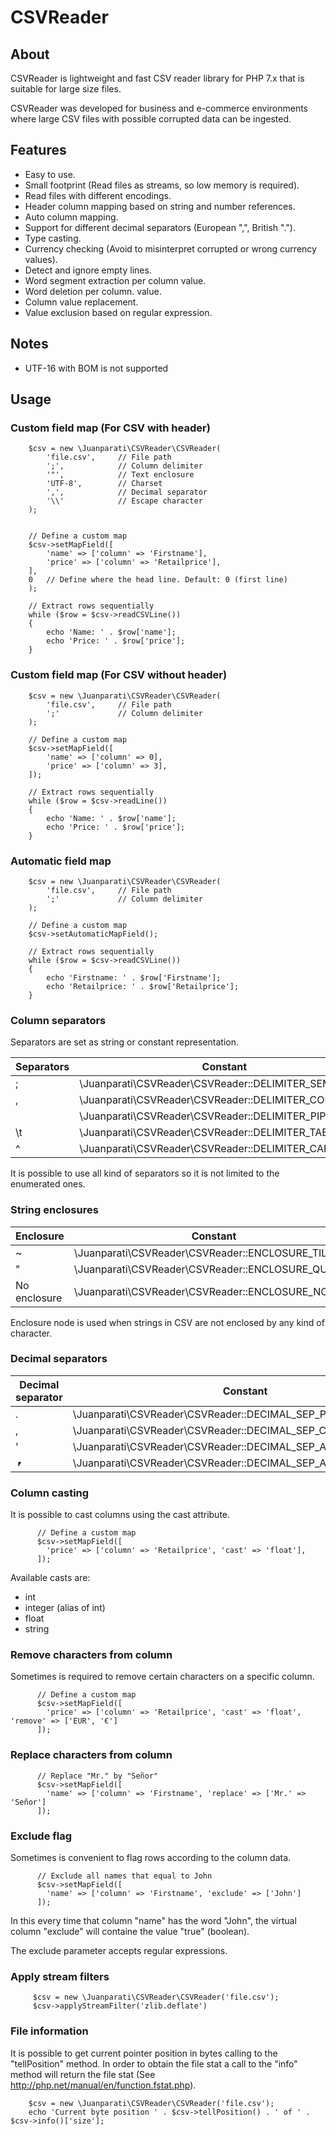 # CSVReader

## About

CSVReader is lightweight and fast CSV reader library for PHP 7.x that is suitable for large size files.

CSVReader was developed for business and e-commerce environments where large CSV files with possible corrupted data can be ingested.


## Features

- Easy to use.
- Small footprint (Read files as streams, so low memory is required).
- Read files with different encodings.
- Header column mapping based on string and number references.
- Auto column mapping.
- Support for different decimal separators (European ",", British ".").
- Type casting.
- Currency checking (Avoid to misinterpret corrupted or wrong currency values).
- Detect and ignore empty lines.
- Word segment extraction per column value.
- Word deletion per column. value.
- Column value replacement.
- Value exclusion based on regular expression.


## Notes

- UTF-16 with BOM is not supported


## Usage

### Custom field map (For CSV with header)


        $csv = new \Juanparati\CSVReader\CSVReader(
            'file.csv',     // File path 
            ';',            // Column delimiter
            '"',            // Text enclosure
            'UTF-8',        // Charset
            ',',            // Decimal separator
            '\\'            // Escape character
        );
        
        
        // Define a custom map
        $csv->setMapField([
            'name' => ['column' => 'Firstname'],
            'price' => ['column' => 'Retailprice'],
        ],
        0   // Define where the head line. Default: 0 (first line)
        );
        
        // Extract rows sequentially
        while ($row = $csv->readCSVLine())
        {
            echo 'Name: ' . $row['name'];
            echo 'Price: ' . $row['price'];             
        }


### Custom field map (For CSV without header)

        $csv = new \Juanparati\CSVReader\CSVReader(
            'file.csv',     // File path 
            ';'             // Column delimiter
        );
                
        // Define a custom map
        $csv->setMapField([
            'name' => ['column' => 0],
            'price' => ['column' => 3],
        ]);
        
        // Extract rows sequentially
        while ($row = $csv->readLine())
        {
            echo 'Name: ' . $row['name'];
            echo 'Price: ' . $row['price'];             
        }
        

### Automatic field map


        $csv = new \Juanparati\CSVReader\CSVReader(
            'file.csv',     // File path 
            ';'             // Column delimiter
        );
               
        // Define a custom map
        $csv->setAutomaticMapField();
        
        // Extract rows sequentially
        while ($row = $csv->readCSVLine())
        {
            echo 'Firstname: ' . $row['Firstname'];
            echo 'Retailprice: ' . $row['Retailprice'];             
        }
        

### Column separators

Separators are set as string or constant representation.

| Separators | Constant |
|------------|----------|
| ;          | \Juanparati\CSVReader\CSVReader::DELIMITER_SEMICOLON |
| ,          | \Juanparati\CSVReader\CSVReader::DELIMITER_COMMA     |
|            | \Juanparati\CSVReader\CSVReader::DELIMITER_PIPE      |
| \t         | \Juanparati\CSVReader\CSVReader::DELIMITER_TAB       |
| ^          | \Juanparati\CSVReader\CSVReader::DELIMITER_CARET     |

It is possible to use all kind of separators so it is not limited to the enumerated ones.


### String enclosures

| Enclosure   | Constant |
|-------------|----------|
| ~           | \Juanparati\CSVReader\CSVReader::ENCLOSURE_TILDES |
| "           | \Juanparati\CSVReader\CSVReader::ENCLOSURE_QUOTES |
| No enclosure| \Juanparati\CSVReader\CSVReader::ENCLOSURE_NONE   |

Enclosure node is used when strings in CSV are not enclosed by any kind of character.


### Decimal separators


| Decimal separator | Constant |
|-------------------|----------|
| .           | \Juanparati\CSVReader\CSVReader::DECIMAL_SEP_POINT      |
| ,           | \Juanparati\CSVReader\CSVReader::DECIMAL_SEP_COMMA      |
| '           | \Juanparati\CSVReader\CSVReader::DECIMAL_SEP_APOSTROPHE |
| ⎖           | \Juanparati\CSVReader\CSVReader::DECIMAL_SEP_APOSTROPHE_9995 |


### Column casting

It is possible to cast columns using the cast attribute.

          // Define a custom map
          $csv->setMapField([                
            'price' => ['column' => 'Retailprice', 'cast' => 'float'],
          ]);


Available casts are:

- int
- integer (alias of int)
- float
- string


### Remove characters from column

Sometimes is required to remove certain characters on a specific column.

          // Define a custom map
          $csv->setMapField([                
            'price' => ['column' => 'Retailprice', 'cast' => 'float', 'remove' => ['EUR', '€'] 
          ]);
          

### Replace characters from column

          // Replace "Mr." by "Señor"
          $csv->setMapField([                
            'name' => ['column' => 'Firstname', 'replace' => ['Mr.' => 'Señor'] 
          ]);
          
          
### Exclude flag

Sometimes is convenient to flag rows according to the column data.

          // Exclude all names that equal to John
          $csv->setMapField([                
            'name' => ['column' => 'Firstname', 'exclude' => ['John'] 
          ]);
          
In this every time that column "name" has the word "John", the virtual column "exclude" will containe the value "true" (boolean).

The exclude parameter accepts regular expressions.


### Apply stream filters

         $csv = new \Juanparati\CSVReader\CSVReader('file.csv');
         $csv->applyStreamFilter('zlib.deflate')
         

### File information

It is possible to get current pointer position in bytes calling to the "tellPosition" method.
In order to obtain the file stat a call to the "info" method will return the file stat (See http://php.net/manual/en/function.fstat.php).

        $csv = new \Juanparati\CSVReader\CSVReader('file.csv');
        echo 'Current byte position ' . $csv->tellPosition() . ' of ' . $csv->info()['size'];
      


